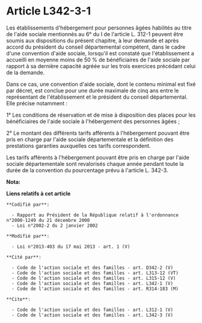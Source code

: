 # Article L342-3-1

Les établissements d'hébergement pour personnes âgées habilités au titre de l'aide sociale mentionnés au 6° du I de l'article
L. 312-1 peuvent être soumis aux dispositions du présent chapitre, à leur demande et après accord du président du conseil
départemental compétent, dans le cadre d'une convention d'aide sociale, lorsqu'il est constaté que l'établissement a
accueilli en moyenne moins de 50 % de bénéficiaires de l'aide sociale par rapport à sa dernière capacité agréée sur les trois
exercices précédant celui de la demande. 

Dans ce cas, une convention d'aide sociale, dont le contenu minimal est fixé par décret, est conclue pour une durée maximale
de cinq ans entre le représentant de l'établissement et le président du conseil départemental. Elle précise notamment : 

1° Les conditions de réservation et de mise à disposition des places pour les bénéficiaires de l'aide sociale à l'hébergement
des personnes âgées ; 

2° Le montant des différents tarifs afférents à l'hébergement pouvant être pris en charge par l'aide sociale départementale
et la définition des prestations garanties auxquelles ces tarifs correspondent. 

Les tarifs afférents à l'hébergement pouvant être pris en charge par l'aide sociale départementale sont revalorisés chaque
année pendant toute la durée de la convention du pourcentage prévu à l'article L. 342-3.

**Nota:**



**Liens relatifs à cet article**

	**Codifié par**:

	  - Rapport au Président de la République relatif à l'ordonnance n°2000-1249 du 21 décembre 2000
	  - Loi n°2002-2 du 2 janvier 2002

	**Modifié par**:

	  - Loi n°2013-403 du 17 mai 2013 - art. 1 (V)

	**Cité par**:

	  - Code de l'action sociale et des familles - art. D342-2 (V)
	  - Code de l'action sociale et des familles - art. L313-12 (VT)
	  - Code de l'action sociale et des familles - art. L315-12 (V)
	  - Code de l'action sociale et des familles - art. L342-1 (V)
	  - Code de l'action sociale et des familles - art. R314-183 (M)

	**Cite**:

	  - Code de l'action sociale et des familles - art. L312-1 (V)
	  - Code de l'action sociale et des familles - art. L342-3 (V)
